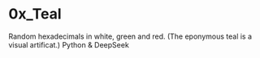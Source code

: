# 0x_Teal
Random hexadecimals in white, green and red. (The eponymous teal is a visual artificat.) 
Python & DeepSeek
